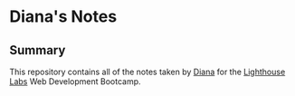 # Diana's Notes 
## Summary

This repository contains all of the notes taken by [Diana](https://github.com/Kuangdia) for the [Lighthouse Labs](https://www.lighthouselabs.ca/) Web Development Bootcamp.

